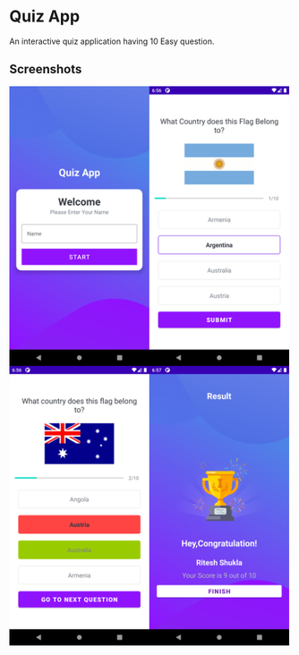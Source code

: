 
# Quiz App

An interactive quiz application having 10 Easy question.


## Screenshots


<!-- ![Home](https://github.com/imshukla10/QuizApp/blob/main/Screenshot/Home.png?raw=true) -->

<p align="left">
<a href="https://github.com/imshukla10/QuizApp/blob/main/Screenshot/Question1.png?raw=true" target="blank"><img align="left" src="https://github.com/imshukla10/QuizApp/blob/main/Screenshot/Home.png?raw=true" alt="ritesh-shukla-365358170" height="500" width="250" /></a>
<a href="https://github.com/imshukla10/QuizApp/blob/main/Screenshot/Question1.png?raw=true" target="blank"><img align="left" src="https://github.com/imshukla10/QuizApp/blob/main/Screenshot/Question1.png?raw=true" alt="ritesh-shukla-365358170" height="500" width="250" /></a>
</p>
<br>
<br>
<br>
<br>
<br>
<br>
<br><br><br><br><br>
<br>
<br><br><br><br><br><br><br><br><br><br><br>
<p align="left>
<a href="https://github.com/imshukla10/QuizApp/blob/main/Screenshot/Question1.png?raw=true" target="blank"><img align="left" src="https://github.com/imshukla10/QuizApp/blob/main/Screenshot/Wrong%20Answers.png?raw=true" alt="ritesh-shukla-365358170" height="500" width="250" /></a>
<a href="https://github.com/imshukla10/QuizApp/blob/main/Screenshot/Question1.png?raw=true" target="blank"><img align="left" src="https://github.com/imshukla10/QuizApp/blob/main/Screenshot/Result.png?raw=true" alt="ritesh-shukla-365358170" height="500" width="250" /></a>
</p>


